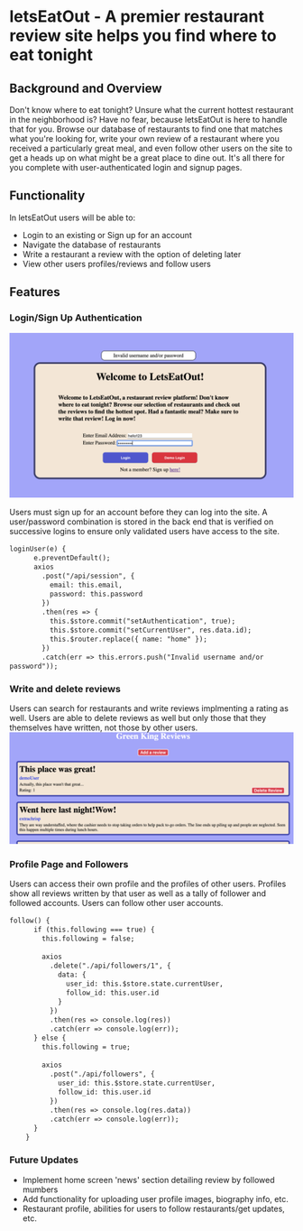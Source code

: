 # letsEatOut - A premier restaurant review site helps you find where to eat tonight

## Background and Overview
Don't know where to eat tonight? Unsure what the current hottest restaurant in the neighborhood is? Have no fear, because letsEatOut is here to handle that for you. Browse our database of restaurants to find one that matches what you're looking for, write your own review of a restaurant where you received a particularly great meal, and even follow other users on the site to get a heads up on what might be a great place to dine out. It's all there for you complete with user-authenticated login and signup pages. 

## Functionality

In letsEatOut users will be able to:
  * Login to an existing or Sign up for an account
  * Navigate the database of restaurants
  * Write a restaurant a review with the option of deleting later
  * View other users profiles/reviews and follow users
  
 ## Features
 
 ### Login/Sign Up Authentication
 ![wire frame](https://github.com/parfittchris/letsEatOut/blob/master/app/assets/images/userauth.png)
 
 Users must sign up for an account before they can log into the site. A user/password combination is stored in the back end that is verified on successive logins to ensure only validated users have access to the site.

```
loginUser(e) {
      e.preventDefault();
      axios
        .post("/api/session", {
          email: this.email,
          password: this.password
        })
        .then(res => {
          this.$store.commit("setAuthentication", true);
          this.$store.commit("setCurrentUser", res.data.id);
          this.$router.replace({ name: "home" });
        })
        .catch(err => this.errors.push("Invalid username and/or password"));
  ```
   
### Write and delete reviews
Users can search for restaurants and write reviews implmenting a rating as well. Users are able to delete reviews as well but only those that they themselves have written, not those by other users.
 ![wire frame](https://github.com/parfittchris/letsEatOut/blob/master/app/assets/images/review2.png)

### Profile Page and Followers
Users can access their own profile and the profiles of other users. Profiles show all reviews written by that user as well as a tally of follower and followed accounts. Users can follow other user accounts.

```
follow() {
      if (this.following === true) {
        this.following = false;

        axios
          .delete("./api/followers/1", {
            data: {
              user_id: this.$store.state.currentUser,
              follow_id: this.user.id
            }
          })
          .then(res => console.log(res))
          .catch(err => console.log(err));
      } else {
        this.following = true;

        axios
          .post("./api/followers", {
            user_id: this.$store.state.currentUser,
            follow_id: this.user.id
          })
          .then(res => console.log(res.data))
          .catch(err => console.log(err));
      }
    }
 ```
### Future Updates
 * Implement home screen 'news' section detailing review by followed mumbers
 * Add functionality for uploading user profile images, biography info, etc.
 * Restaurant profile, abilities for users to follow restaurants/get updates, etc.
